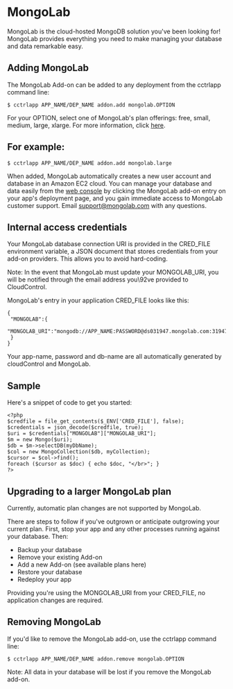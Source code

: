 # MongoLab

MongoLab is the cloud-hosted MongoDB solution you've been looking for! MongoLab provides everything you need to make managing your database and data remarkable easy.

## Adding MongoLab

The MongoLab Add-on can be added to any deployment from the cctrlapp command line:

~~~
$ cctrlapp APP_NAME/DEP_NAME addon.add mongolab.OPTION
~~~

For your OPTION, select one of MongoLab's plan offerings: free, small, medium, large, xlarge. For more information, click [here](https://www.cloudcontrol.com/add-ons/mongolab).

## For example:

~~~
$ cctrlapp APP_NAME/DEP_NAME addon.add mongolab.large
~~~

When added, MongoLab automatically creates a new user account and database in an Amazon EC2 cloud. You can manage your database and data easily from the [web console](https://www.cloudcontrol.com/console) by clicking the MongoLab add-on entry on your app's deployment page, and you gain immediate access to MongoLab customer support. Email [support@mongolab.com](mailto:support@mongolab.com) with any questions.

## Internal access credentials

Your MongoLab database connection URI is provided in the CRED_FILE environment variable, a JSON document that stores credentials from your add-on providers. This allows you to avoid hard-coding.

Note: In the event that MongoLab must update your MONGOLAB_URI, you will be notified through the email address you\92ve provided to CloudControl.

MongoLab's entry in your application CRED_FILE looks like this:

~~~
{
 "MONGOLAB":{
   "MONGOLAB_URI":"mongodb://APP_NAME:PASSWORD@ds031947.mongolab.com:31947//DBNAME",
 }
}
~~~

Your app-name, password and db-name are all automatically generated by cloudControl and MongoLab.

## Sample

Here's a snippet of code to get you started:

~~~
<?php
$credfile = file_get_contents($_ENV['CRED_FILE'], false);
$credentials = json_decode($credfile, true);
$uri = $credentials["MONGOLAB"]["MONGOLAB_URI"];
$m = new Mongo($uri);
$db = $m->selectDB(myDbName);
$col = new MongoCollection($db, myCollection);
$cursor = $col->find();
foreach ($cursor as $doc) { echo $doc, "</br>"; }
?> 
~~~

## Upgrading to a larger MongoLab plan

Currently, automatic plan changes are not supported by MongoLab.

There are steps to follow if you've outgrown or anticipate outgrowing your current plan. First, stop your app and any other processes running against your database. Then:

* Backup your database 
* Remove your existing Add-on 
* Add a new Add-on (see available plans here) 
* Restore your database 
* Redeploy your app

Providing you're using the MONGOLAB_URI from your CRED_FILE, no application changes are required.

## Removing MongoLab

If you'd like to remove the MongoLab add-on, use the cctrlapp command line:

~~~
$ cctrlapp APP_NAME/DEP_NAME addon.remove mongolab.OPTION
~~~

Note: All data in your database will be lost if you remove the MongoLab add-on.

